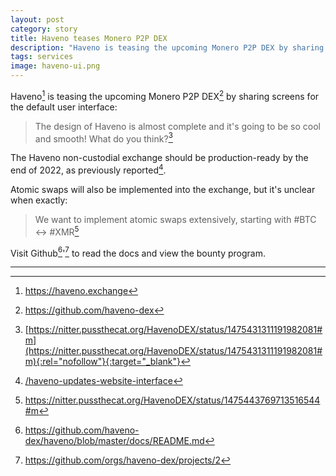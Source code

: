 ```yaml
---
layout: post
category: story
title: Haveno teases Monero P2P DEX
description: "Haveno is teasing the upcoming Monero P2P DEX by sharing default screens of user interface."
tags: services
image: haveno-ui.png
---
```


Haveno[^1] is teasing the upcoming Monero P2P DEX[^2] by sharing screens for the default user interface:

> The design of Haveno is almost complete and it's going to be so cool and smooth! What do you think?[^3]

The Haveno non-custodial exchange should be production-ready by the end of 2022, as previously reported[^4].

Atomic swaps will also be implemented into the exchange, but it's unclear when exactly:

> We want to implement atomic swaps extensively, starting with #BTC <-> #XMR[^5]

Visit Github[^6]'[^7] to read the docs and view the bounty program.

---

[^1]: https://haveno.exchange
[^2]: https://github.com/haveno-dex
[^3]: [https://nitter.pussthecat.org/HavenoDEX/status/1475431311191982081#m](https://nitter.pussthecat.org/HavenoDEX/status/1475431311191982081#m){:rel="nofollow"}{:target="_blank"}
[^4]: [/haveno-updates-website-interface](/haveno-updates-website-interface)
[^5]: https://nitter.pussthecat.org/HavenoDEX/status/1475443769713516544#m
[^6]: https://github.com/haveno-dex/haveno/blob/master/docs/README.md
[^7]: https://github.com/orgs/haveno-dex/projects/2
